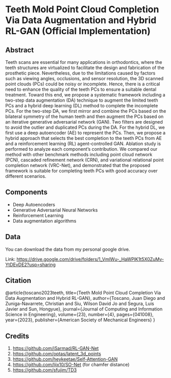 # Teeth Mold Point Cloud Completion Via Data Augmentation and Hybrid RL-GAN (Official Implementation)

## Abstract

Teeth scans are essential for many applications in orthodontics, where the teeth structures
are virtualized to facilitate the design and fabrication of the prosthetic piece. Nevertheless,
due to the limitations caused by factors such as viewing angles, occlusions, and sensor resolution, the 3D scanned point clouds (PCs) could be noisy or incomplete. Hence, there is a
critical need to enhance the quality of the teeth PCs to ensure a suitable dental treatment.
Toward this end, we propose a systematic framework including a two-step data augmentation (DA) technique to augment the limited teeth PCs and a hybrid deep learning (DL)
method to complete the incomplete PCs. For the two-step DA, we first mirror and
combine the PCs based on the bilateral symmetry of the human teeth and then augment
the PCs based on an iterative generative adversarial network (GAN). Two filters are
designed to avoid the outlier and duplicated PCs during the DA. For the hybrid DL, we
first use a deep autoencoder (AE) to represent the PCs. Then, we propose a hybrid approach
that selects the best completion to the teeth PCs from AE and a reinforcement learning (RL)
agent-controlled GAN. Ablation study is performed to analyze each component’s contribution. We compared our method with other benchmark methods including point cloud
network (PCN), cascaded refinement network (CRN), and variational relational point completion network (VRC-Net), and demonstrated that the proposed framework is suitable for
completing teeth PCs with good accuracy over different scenarios.
## Components
 - Deep Autoencoders
 - Generative Adversarial Neural Networks
 - Reinforcement Learning
 - Data augmentation algorithms
## Data
You can download the data from my personal google drive.

Link: https://drive.google.com/drive/folders/1_VmlWu-_HaWPlK1t5X0ZuMv-YtDEvDE2?usp=sharing
## Citation
@article{toscano2023teeth,
  title={Teeth Mold Point Cloud Completion Via Data Augmentation and Hybrid RL-GAN},
  author={Toscano, Juan Diego and Zuniga-Navarrete, Christian and Siu, Wilson David Jo and Segura, Luis Javier and Sun, Hongyue},
  journal={Journal of Computing and Information Science in Engineering},
  volume={23},
  number={4},
  pages={041008},
  year={2023},
  publisher={American Society of Mechanical Engineers}
}
## Credits 
1. https://github.com/iSarmad/RL-GAN-Net
2. https://github.com/optas/latent_3d_points
3. https://github.com/heykeetae/Self-Attention-GAN
4. https://github.com/lijx10/SO-Net (for chamfer distance)
5. https://github.com/sfujim/TD3
